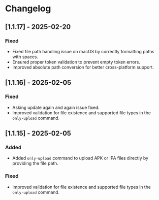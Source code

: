 # Changelog

## [1.1.17] - 2025-02-20

### Fixed

- Fixed file path handling issue on macOS by correctly formatting paths with spaces.
- Ensured proper token validation to prevent empty token errors.
- Improved absolute path conversion for better cross-platform support.

## [1.1.16] - 2025-02-05

### Fixed

- Asking update again and again issue fixed.
- Improved validation for file existence and supported file types in the `only-upload` command.

## [1.1.15] - 2025-02-05

### Added

- Added `only-upload` command to upload APK or IPA files directly by providing the file path.

### Fixed

- Improved validation for file existence and supported file types in the `only-upload` command.
